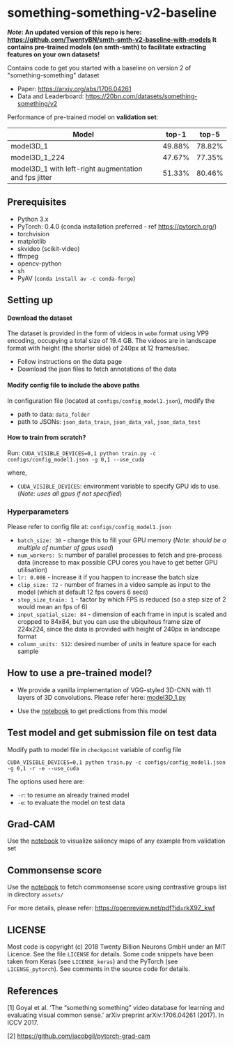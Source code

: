 # something-something-v2-baseline

**_Note_: An updated version of this repo is here: https://github.com/TwentyBN/smth-smth-v2-baseline-with-models
It contains pre-trained models (on smth-smth) to facilitate extracting features on your own datasets!**

Contains code to get you started with a baseline on version 2 of "something-something" dataset

- Paper: https://arxiv.org/abs/1706.04261
- Data and Leaderboard: https://20bn.com/datasets/something-something/v2


Performance of pre-trained model on **validation set**:

|Model|top-1|top-5|
|-------|:------:|:------:|
|model3D_1|49.88%|78.82%|
|model3D_1_224|47.67%|77.35%|
|model3D_1 with left-right augmentation and fps jitter|51.33%|80.46%|

## Prerequisites
- Python 3.x
- PyTorch: 0.4.0 (conda installation preferred - ref https://pytorch.org/)
- torchvision
- matplotlib
- skvideo (scikit-video)
- ffmpeg
- opencv-python
- sh
- PyAV (`conda install av -c conda-forge`)

## Setting up

#### Download the dataset
The dataset is provided in the form of videos in `webm` format using VP9 
encoding, occupying a total size of 19.4 GB. The videos are in landscape format
with height (the shorter side) of 240px at 12 frames/sec.

- Follow instructions on the data page
- Download the json files to fetch annotations of the data

#### Modify config file to include the above paths
In configuration file (located at `configs/config_model1.json`), modify the
- path to data: `data_folder`
- path to JSONs: `json_data_train`, `json_data_val`, `json_data_test`

#### How to train from scratch?
Run: `CUDA_VISIBLE_DEVICES=0,1 python train.py -c configs/config_model1.json -g 0,1 --use_cuda`

where,
- `CUDA_VISIBLE_DEVICES`: environment variable to specify GPU ids to use. 
(_Note: uses all gpus if not specified_)

### Hyperparameters
Please refer to config file at: `configs/config_model1.json`
- `batch_size: 30` - change this to fill your GPU memory (_Note: should be a 
multiple of number of gpus used_)
- `num_workers: 5`: number of parallel processes to fetch and pre-process data
 (increase to max possible CPU cores you have to get better GPU utilisation)
- `lr: 0.008` - increase it if you happen to increase the batch size
- `clip_size: 72` - number of frames in a video sample as input to the model 
(which at default 12 fps covers 6 secs)
- `step_size_train: 1` - factor by which FPS is reduced 
 (so a step size of 2 would mean an fps of 6)
- `input_spatial_size: 84` - dimension of each frame in input is scaled
 and cropped to 84x84, but you can use the ubiquitous frame size of 224x224, 
 since the data is provided with height of 240px in landscape format
- `column_units: 512`: desired number of units in feature space for each sample

## How to use a pre-trained model?
- We provide a vanilla implementation of VGG-styled 3D-CNN with 11 layers of 
3D convolutions. Please refer here: 
[model3D_1.py](https://github.com/TwentyBN/smth-smth-baseline/blob/master/models/model3D_1.py)

- Use the [notebook](https://github.com/TwentyBN/smth-smth-baseline/blob/master/notebooks/get_prediction_from_pre_trained_model.ipynb)
 to get predictions from this model

## Test model and get submission file on test data
Modify path to model file in `checkpoint` variable of config file

`CUDA_VISIBLE_DEVICES=0,1 python train.py -c configs/config_model1.json -g 0,1 -r -e --use_cuda`

The options used here are:
- `-r`: to resume an already trained model
- `-e`: to evaluate the model on test data

## Grad-CAM
Use the [notebook](https://github.com/TwentyBN/smth-smth-baseline/blob/master/notebooks/get_saliency_maps_CAM.ipynb)
 to visualize saliency maps of any example from validation set

## Commonsense score
Use the [notebook](https://github.com/TwentyBN/smth-smth-baseline/blob/master/notebooks/analyse_predictions-confusion_contrastive_groups.ipynb)
 to fetch commonsense score using contrastive groups list in directory `assets/` 

For more details, please refer: https://openreview.net/pdf?id=rkX9Z_kwf


## LICENSE
Most code is copyright (c) 2018 Twenty Billion Neurons GmbH under an MIT Licence. See the file `LICENSE` for details.
Some code snippets have been taken from Keras (see `LICENSE_keras`) and the PyTorch (see `LICENSE_pytorch`). See comments in the source code for details.

## References
[1] Goyal et al. ‘The “something something” video database for learning and evaluating visual common sense.’ arXiv preprint arXiv:1706.04261 (2017). In ICCV 2017.

[2] https://github.com/jacobgil/pytorch-grad-cam
